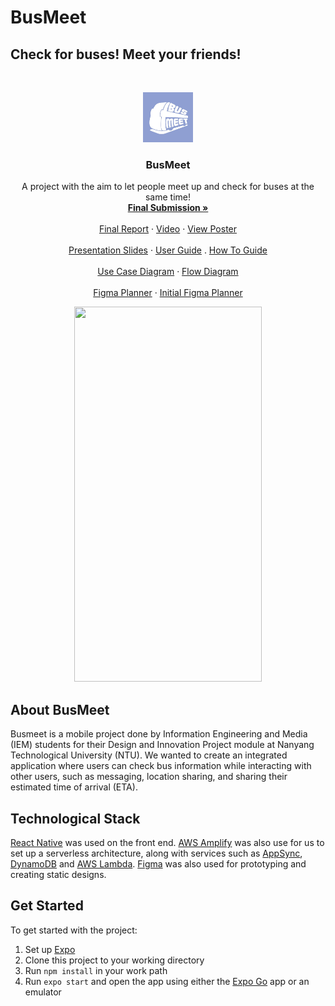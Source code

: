 # BusMeet
## Check for buses! Meet your friends!

<!-- PROJECT LOGO -->
<br />
<p align="center">
  <a href="https://github.com/lisllin99/IEM-DIP-G4/tree/busmeet_v1">
    <img src="Logo.jpg" alt="Logo" width="80" height="80">
  </a>

  <h3 align="center">BusMeet</h3>

  <p align="center">
    A project with the aim to let people meet up and check for buses at the same time!
    <br />
    <a href="https://github.com/lisllin99/IEM-DIP-G4/tree/busmeet_v1/reports">
    <strong>Final Submission »</strong></a>
    <br />
    <br />
    <a href="https://github.com/lisllin99/IEM-DIP-G4/tree/busmeet_v1/reports/group report">Final Report</a>
    ·
    <a href="https://github.com/lisllin99/IEM-DIP-G4/tree/busmeet_v1/reports/video/video.mp4">Video</a>
    ·
    <a href="https://github.com/lisllin99/IEM-DIP-G4/tree/busmeet_v1/reports/poster/poster.pdf">View Poster</a>
    <br />

  <br />
    <a href="https://github.com/lisllin99/IEM-DIP-G4/tree/busmeet_v1/reports/presentation slides">Presentation Slides</a>
    ·
    <a href="https://github.com/lisllin99/IEM-DIP-G4/tree/busmeet_v1/reports/user guide/User_Guide.png">User Guide</a>
    .
    <a href="https://github.com/lisllin99/IEM-DIP-G4/tree/busmeet_v1/reports//how to guide/How-To Guide.pdf">How To Guide</a>
    <br />


    
  <br />
    <a href="https://github.com/lisllin99/IEM-DIP-G4/tree/busmeet_v1/reports/use case diagram/Use Case.pdf">Use Case Diagram</a>
    ·
    <a href="https://github.com/lisllin99/IEM-DIP-G4/tree/busmeet_v1/reports/flow diagram/Flow Diagram.pdf">Flow Diagram</a>
    <br /> 
    
  <br />
    <a href="https://www.figma.com/file/burrFTjgfZm4VKm99SDVvF/BusLeh-APP?node-id=85%3A2">Figma Planner</a>
    ·
    <a href= "https://www.figma.com/file/XXGu0V3CkSMpCFTwyoHAwD/BusLeh-App-2.0?node-id=0%3A1">Initial Figma Planner</a>
    <br />   
    
    
  </p>
</p>

<p align="center"><img src="https://github.com/lisllin99/IEM-DIP-G4/blob/busmeet_v1/Demo.gif" width="300" height="600"/></p>

## About BusMeet
Busmeet is a mobile project done by Information Engineering and Media (IEM) students for their
Design and Innovation Project module at Nanyang Technological University (NTU). We wanted to create an integrated application where users can check bus information while interacting with other users, such as messaging, location sharing, and sharing their estimated time of arrival (ETA).


## Technological Stack
[React Native](https://reactnative.dev/) was used on the front end. [AWS Amplify](https://aws.amazon.com/amplify/) was also use for us to set up a serverless architecture, along with services such as [AppSync](https://aws.amazon.com/appsync/), [DynamoDB](https://aws.amazon.com/dynamodb/) and [AWS Lambda](https://aws.amazon.com/lambda/). [Figma](https://www.figma.com/) was also used for prototyping and creating static designs.

## Get Started
To get started with the project:
1. Set up [Expo](https://expo.dev/)
2. Clone this project to your working directory
3. Run `npm install` in your work path
4. Run `expo start` and open the app using either the [Expo Go](https://expo.dev/client) app or an emulator
